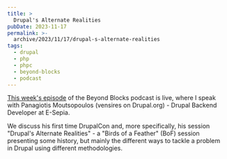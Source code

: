 ```yaml
---
title: >
  Drupal's Alternate Realities
pubDate: 2023-11-17
permalink: >-
  archive/2023/11/17/drupal-s-alternate-realities
tags:
  - drupal
  - php
  - phpc
  - beyond-blocks
  - podcast
---
```


[This week's episode][episode] of the Beyond Blocks podcast is live, where I speak with Panagiotis Moutsopoulos (vensires on Drupal.org) - Drupal Backend Developer at E-Sepia.

We discuss his first time DrupalCon and, more specifically, his session "Drupal's Alternate Realities" - a "Birds of a Feather" (BoF) session presenting some history, but mainly the different ways to tackle a problem in Drupal using different methodologies.

[episode]: {{site.url}}/podcast/2-alternate-realities
